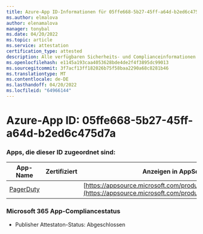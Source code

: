 ```yaml
---
title: Azure-App ID-Informationen für 05ffe668-5b27-45ff-a64d-b2ed6c475d7a
ms.author: elmalova
author: elenamalova
manager: tonybal
ms.date: 04/20/2022
ms.topic: article
ms.service: attestation
certification_type: attested
description: Alle verfügbaren Sicherheits- und Complianceinformationen für 05ffe668-5b27-45ff-a64d-b2ed6c475d7a.
ms.openlocfilehash: e1145a193caa4053628bde4de2f4f3895dc99013
ms.sourcegitcommit: 3f7acf13ff182026b75f58baa2290a68c8281b46
ms.translationtype: MT
ms.contentlocale: de-DE
ms.lasthandoff: 04/20/2022
ms.locfileid: "64966144"
---
```

# <a name="azure-app-id-05ffe668-5b27-45ff-a64d-b2ed6c475d7a"></a>Azure-App ID: 05ffe668-5b27-45ff-a64d-b2ed6c475d7a


### <a name="apps-associated-with-this-id"></a>Apps, die dieser ID zugeordnet sind:
| **App-Name** | **Zertifiziert** | **Anzeigen in AppSource** |
|--------------|---------------|-----------------------|
| [PagerDuty](../forward/WA200001637.md) |  | [https://appsource.microsoft.com/product/office/WA200001637](https://appsource.microsoft.com/product/office/WA200001637) |

### <a name="microsoft-365-app-compliance-status"></a>Microsoft 365 App-Compliancestatus
- Publisher Attestaton-Status: Abgeschlossen
